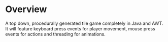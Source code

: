 # Overview
A top down, procedurally generated tile game completely in Java and AWT. It will feature keyboard press events for player movement, mouse press events for actions and threading for animations.
